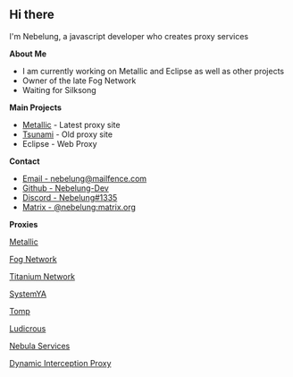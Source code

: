 ## Hi there
I'm Nebelung, a javascript developer who creates proxy services

**About Me**

- I am currently working on Metallic and Eclipse as well as other projects
- Owner of the late Fog Network
- Waiting for Silksong

**Main Projects**

- [Metallic](https://github.com/Metallic-Web/Metallic) - Latest proxy site
- [Tsunami](https://github.com/FogNetwork/Tsunami) - Old proxy site
- Eclipse - Web Proxy

**Contact**

- [Email - nebelung@mailfence.com](mailto:nebelung@mailfence.com)
- [Github - Nebelung-Dev](https://github.com/Nebelung-Dev)
- [Discord - Nebelung#1335](https://discordapp.com/users/887118260963782686)
- [Matrix - @nebelung:matrix.org](https://matrix.to/#/@nebelung:matrix.org)

**Proxies**

[Metallic](https://github.com/Metallic-Web/Metallic)

[Fog Network](https://github.com/FogNetwork)

[Titanium Network](https://github.com/titaniumnetwork-dev)

[SystemYA](https://github.com/sysce)

[Tomp](https://github.com/tomphttp)

[Ludicrous](https://github.com/LudicrousDevelopment)

[Nebula Services](https://github.com/NebulaServices)

[Dynamic Interception Proxy](https://github.com/Dynamic-Interception-Proxy)

